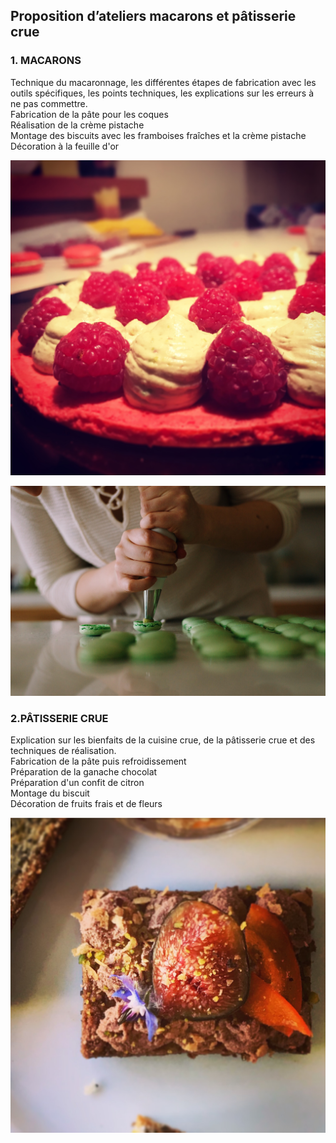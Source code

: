 ## Proposition d’ateliers macarons et pâtisserie crue




### 1.	 MACARONS

Technique du macaronnage, les différentes étapes de fabrication avec les outils spécifiques, les points techniques, les explications sur les erreurs à ne pas commettre.  
Fabrication de la pâte pour les coques  
Réalisation de la crème pistache  
Montage des biscuits avec les framboises fraîches et la crème pistache  
Décoration à la feuille d'or   

![macarons](https://github.com/bndct-lmbrt/ateliers/raw/master/medias/macarons1.jpg)  

![macarons](https://github.com/bndct-lmbrt/ateliers/raw/master/medias/macarons2.jpg)

### 2.PÂTISSERIE CRUE


Explication sur les bienfaits de la cuisine crue, de la pâtisserie crue et des techniques de réalisation.  
Fabrication de la pâte puis refroidissement   
Préparation de la ganache chocolat  
Préparation d'un confit de citron  
Montage du biscuit  
Décoration de fruits frais et de fleurs   


![pâtisserie crue](https://github.com/bndct-lmbrt/ateliers/raw/master/medias/patisserie-crue.jpg) 